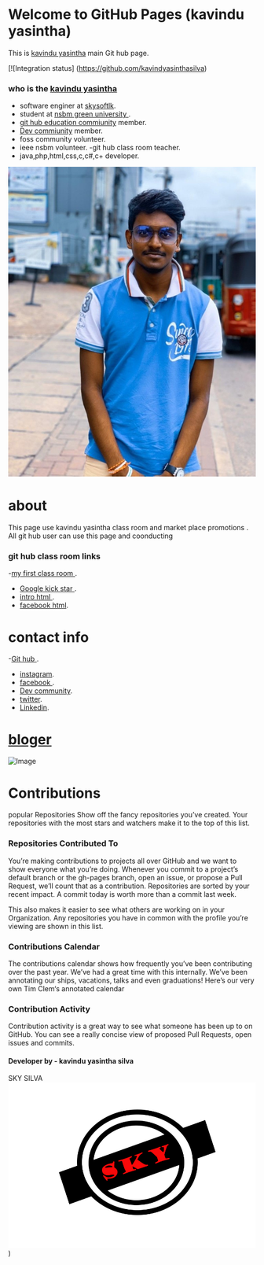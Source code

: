# Welcome to GitHub Pages (kavindu yasintha)

This is  [kavindu yasintha](https://github.com/kavindyasinthasilva) main Git hub page.

[![Integration status] (https://github.com/kavindyasinthasilva)

### who is the [kavindu yasintha](https://github.com/kavindyasinthasilva) 

- software enginer at [skysoftlk](https://github.com/skysoftlk).
- student at [nsbm green university ](http://www.nsbm.ac.lk/).
-  [git hub education commiunity](https://education.github.community/u/kavindyasinthasilva/summary) member.
- [Dev commiunity](https://dev.to/kavindyasinthasilva) member.
- foss community volunteer.
- ieee nsbm volunteer.
-git hub class room teacher.
- java,php,html,css,c,c#,c+ developer.

![Image](https://github.com/kavindyasinthasilva/hello-world/blob/master/EISeQlIW4AAgCh1.jpg)

# about
This page use kavindu yasintha class room and market place promotions .
All git hub user can use this page and coonducting

### git hub class room links

 -[my first class room ](https://classroom.github.com/a/WupDIoOW).
- [Google kick star ](https://classroom.github.com/a/Z3VdOcYe).
- [intro html  ](https://classroom.github.com/a/Sfg1RL-c).
- [facebook html](https://classroom.github.com/a/bfHGmHIn).

# contact info

 -[Git hub ](https://github.com/kavindyasinthasilva).
- [instagram](https://www.instagram.com/_k.yasintha_silva_/).
- [facebook ](https://www.facebook.com/S.H.K.Yasintha).
- [Dev community](https://dev.to/kavindyasinthasilva).
- [twitter](https://twitter.com/KYasintha).
-  [Linkedin](https://www.linkedin.com/in/s-kavindu-yasintha-sliva-b0378b182/).

# [bloger](https://kavinduyasintha.blogspot.com/) 

![Image](https://www.instagram.com/p/B4PH_lsF0_S/?utm_source=ig_web_copy_link)

# Contributions 

popular Repositories
Show off the fancy repositories you’ve created. Your repositories with the most stars and watchers make it to the top of this list.

### Repositories Contributed To
You’re making contributions to projects all over GitHub and we want to show everyone what you’re doing. Whenever you commit to a project’s default branch or the gh-pages branch, open an issue, or propose a Pull Request, we’ll count that as a contribution. Repositories are sorted by your recent impact. A commit today is worth more than a commit last week.

This also makes it easier to see what others are working on in your Organization. Any repositories you have in common with the profile you’re viewing are shown in this list.

 ### Contributions Calendar
The contributions calendar shows how frequently you’ve been contributing over the past year. We’ve had a great time with this internally. We’ve been annotating our ships, vacations, talks and even graduations! Here’s our very own Tim Clem‘s annotated calendar
 ### Contribution Activity
Contribution activity is a great way to see what someone has been up to on GitHub. You can see a really concise view of proposed Pull Requests, open issues and commits.

                                           
####                                             Developer by - kavindu yasintha silva


SKY SILVA
![Image](https://github.com/kavindyasinthasilva/hello-world/blob/master/Untitled-2.jpg))







